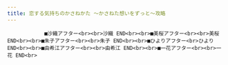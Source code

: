 ```yaml
---
title: 恋する気持ちのかさねかた ～かさねた想いをずっと～攻略
---
```


                ■沙織アフター<br><br>沙織 END<br><br>■美桜アフター<br><br>美桜 END<br><br>■朱子アフター<br><br>朱子 END<br><br>■ひよりアフター<br>ひより END<br><br>■由希江アフター<br><br>由希江 END<br><br>■一花アフター<br><br>一花 END<br>
              

